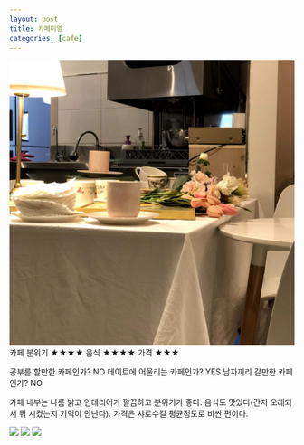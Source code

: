 ```yaml
---
layout: post
title: 카페미엘
categories: [cafe]
---
```


![hello](/img/IMG_3887.jpg)
카페 분위기 ★★★★
음식 ★★★★
가격 ★★★

공부를 할만한 카페인가? NO
데이트에 어울리는 카페인가? YES
남자끼리 갈만한 카페인가? NO

카페 내부는 나름 밝고 인테리어가 깔끔하고 분위기가 좋다. 음식도 맛있다(간지 오래되서 뭐 시켰는지 기억이 안난다). 가격은 샤로수길 평균정도로 비싼 편이다.

![](/img/IMG_3889.jpg)
![](/img/IMG_3890.jpg)
![](/img/IMG_3895.jpg)
